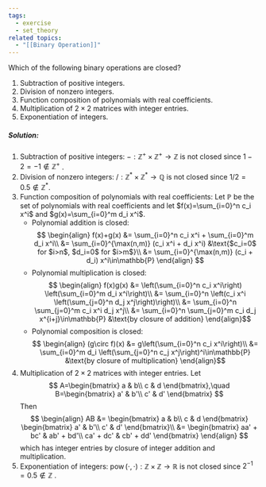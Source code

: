 ```yaml
---
tags:
  - exercise
  - set_theory
related topics:
  - "[[Binary Operation]]"
---
```

Which of the following binary operations are closed? 
1. Subtraction of positive integers.
2. Division of nonzero integers.
3. Function composition of polynomials with real coefficients.
4. Multiplication of $2 \times 2$ matrices with integer entries.
5. Exponentiation of integers.
##### Solution:
1. Subtraction of positive integers:
	$-: \mathbb{Z^+}\times\mathbb{Z^+}\to\mathbb{Z}$ is not closed since $1-2=-1\notin\mathbb{Z}^+$ .
2. Division of nonzero integers:
	$/:\mathbb{Z}^*\times\mathbb{Z}^*\to \mathbb{Q}$ is not closed since $1/2=0.5\notin\mathbb{Z}^*$.
3. Function composition of polynomials with real coefficients:
	Let $\mathbb{P}$ be the set of polynomials with real coefficients and let $f(x)=\sum_{i=0}^n c_i x^i$ and $g(x)=\sum_{i=0}^m d_i x^i$.
	- Polynomial addition is closed:$$
	\begin{align}
		f(x)+g(x) 
			&= \sum_{i=0}^n c_i x^i + \sum_{i=0}^m d_i x^i\\
			&= \sum_{i=0}^{\max(n,m)} (c_i x^i + d_i x^i)
				&\text{$c_i=0$ for $i>n$, $d_i=0$ for $i>m$}\\
			&= \sum_{i=0}^{\max(n,m)} (c_i + d_i) x^i\in\mathbb{P}
	\end{align}
	$$
	- Polynomial multiplication is closed:$$
		\begin{align}
			f(x)g(x) 
			&= \left(\sum_{i=0}^n c_i x^i\right)
				\left(\sum_{i=0}^m d_i x^i\right)\\
			&= \sum_{i=0}^n \left(c_i x^i
				\left(\sum_{j=0}^n d_j x^j\right)\right)\\
			&= \sum_{i=0}^n \sum_{j=0}^m c_i x^i d_j x^j\\
			&= \sum_{i=0}^n \sum_{j=0}^m c_i d_j x^{i+j}\in\mathbb{P}
				&\text{by closure of addition}
		\end{align}$$
	- Polynomial composition is closed:$$
		\begin{align}
			(g\circ f)(x) 
			&= g\left(\sum_{i=0}^n c_i x^i\right)\\
			&= \sum_{i=0}^m d_i 
				\left(\sum_{j=0}^n c_j x^j\right)^i\in\mathbb{P}
				&\text{by closure of multiplication}
		\end{align}$$
4. Multiplication of $2\times 2$ matrices with integer entries.
	Let $$
		A=\begin{bmatrix}
				a & b\\
				c & d
			\end{bmatrix},\quad
		B=\begin{bmatrix}
				a' & b'\\
				c' & d'
			\end{bmatrix}
	$$Then$$
	\begin{align}
		AB 
		&= \begin{bmatrix}
				a & b\\
				c & d
			\end{bmatrix}
			\begin{bmatrix}
				a' & b'\\
				c' & d'
			\end{bmatrix}\\
		&= \begin{bmatrix}
			aa' + bc'
				& ab' + bd'\\
			ca' + dc'
				& cb' + dd'
		\end{bmatrix}
	\end{align}
	$$which has integer entries by closure of integer addition and multiplication.
5. Exponentiation of integers:
	$\operatorname{pow}(\cdot,\cdot): \mathbb{Z}\times\mathbb{Z} \to \mathbb{R}$ is not closed since $2^{-1}=0.5\notin\mathbb{Z}$ .